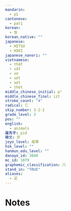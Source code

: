 ```yaml
---
mandarin:
  - pǐ
cantonese:
  - pat1
korean:
  - 필
korean_native: ""
japanese:
  - HITSU
  - HIKI
japanese_nanori: ""
vietnamese:
  - thất
  - sất
  - sơ
  - sớt
  - sứt
  - thớt
middle_chinese_initial: pʰ
middle_chinese_final: iɪt
stroke_count: "4"
radical: 匸
skip_number: 3-2-2
grade_level: 3
pos: ""
english:
  - animals
羅馬字: pid
韓文: 핃
joyo_level: 高等
hsk_level: ""
hanmun_edu_level: ""
danayo_id: 3040
mc_id: 1079
graphemic_classification: 八
stand_in: "TRUE"
aliases:
  - 疋
---
```


# Notes
